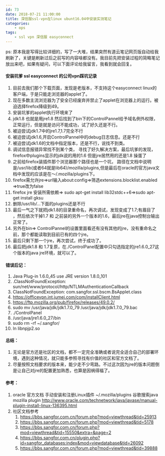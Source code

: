 ```yaml
---
id: 73
date: 2018-07-21 11:00:00
title: 深信服ssl-vpn在linux ubunt16.04中安装实测笔记
categories:
    - ops
tags:
    - ssl vpn 深信服 easyconnect
---
```


ps: 原本我是写得比较详细的，写了一大堆，结果突然有道云笔记网页版自动给我刷新了，关键是刷新过后之前写的内容啥都没有。我目前先把安装过程的简略笔记放出来吧，如果有疑问，可以下面评论给我留言，我看到就会回复。

#### 安装坑爹 ssl easyconnect 的公司vpn踩坑记录

1. 目前去我们那个下载页面，发现是老版本，不支持这个easyconnect linux的客户端，于是只能走浏览器的applet了。
2. 现在多数主流浏览器为了安全已经废弃并禁止了applet在浏览器上的运行。被迫选择firefox降级到49。
3. 安装坑爹的applet执行环境来了
4. jdk1.8 也就是用jre1.8 然后找到了bin下的ControlPannel给予域名例外权限，正常运行，但是就是访问不能成功，试了好久还是不行。
5. 被迫尝试jdk1.7中的jre1.7,1.7完全不行
6. 被迫尝试jdk1.6,开启ControlPannel中的debug日志信息。还是不行
7. 被迫尝试jdk1.6的文档中指定版本，还是不行，说找不到类。
8. 调试信息报错异常找不到某个类， 寻找了好久解决方案，最后坑爹的发现，firefox中plugins显示的jdk说的用的1.6 但是jre居然用的还是1.8 操蛋了 
9. 之前给firefox装插件那个浏览器那个路径也是一个坑， 路径在文档中说明是/usr/lib(或者64就是lib64)/mozilla/plugins,但是最后在oracle的官方java文档中发现的应该是在～/.mozilla/plugins下。
10. firefox需允许jre=>url输入about:config=>筛选extensions.blocklist.enabled =>true改为false
11. firefox jre 安装所需依赖=> sudo apt-get install lib32stdc++6=>sudo apt-get install gksu
10. 删除/usr/lib/...下面的plugins还是不行 
11. 最后一气之下就把jdk1.8的目录重命名，再次调试，发现变成了1.7;有眉目了 ，然后依次干掉1.7 和 之前装的另外一个版本的1.6，最后jre在java控制台输出正常了。
12. 另外在bin=> ControlPannel的设置里面看还有没有其他的jre，没有重命名之前，那个都能读取到目前已有的四个jre。
13. 最后只剩下那一个jre，再次尝试，终于成功了。
14. 最后把jdk1.8 和 1.7复原，在./ControlPanel配置中只勾选指定的jre1.6.0_27这个版本的java jre环境，就可以了。

#### 错误后记：

1. Java Plug-in 1.6.0_45 use JRE version 1.8.0_101
2. .ClassNotFoundException: sun/net/www/protocol/http/NTLMAuthenticationCallback
3. ClassNotFoundException: com.sangfor.ssl.bscm.BsApplet.class
4. https://officevpn.int.jumei.com/com/installClient.html
5. https://ftp.mozilla.org/pub/firefox/releases/49.0.2/
6. sudo mv /usr/java/jdk/jdk1.7.0_79 /usr/java/jdk/jdk1.7.0_79.bac
7. ./ControlPanel
8. /usr/java/jre1.6.0_27/bin
9. sudo rm -rf ~/.sangfor/ 
10. ln libnpjp2.so

#### 总结：

1. 无论是官方还是社区的文档，都不一定完全准确或者说完全适合自己的部署环境，遇到这种情况，就只能多参照寻找有价值的社区和官方文档了。
2. 尽量按照文档要求的版本来，能少走不少弯路。不过这次因为jre的版本问题倒是让自己对jre的配置更加熟悉，也算是因祸得福了。

#### 参考：
1. oracle 官方文档 手动安装和注册Linux插件 ~/.mozilla/plugins 谷歌搜索java mozilla plugin
http://www.oracle.com/technetwork/java/javase/manual-plugin-install-linux-136395.html
2. 社区文档参考
    1. https://bbs.sangfor.com.cn/forum.php?mod=viewthread&tid=25913
    2. https://bbs.sangfor.com.cn/forum.php?mod=viewthread&tid=5178
    3. https://bbs.sangfor.com.cn/forum.php?mod=viewthread&tid=15550&extra=&page=2
    4. https://bbs.sangfor.com.cn/plugin.php?id=sangfor_databases:index&mod=viewdatabase&tid=26092
    5. https://bbs.sangfor.com.cn/forum.php?mod=viewthread&tid=39888
